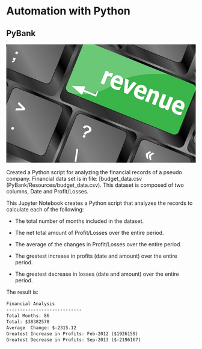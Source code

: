 # Automation with Python

## PyBank

![Revenue](Images/revenue-per-lead.jpg)

Created a Python script for analyzing the financial records of a pseudo company. Financial data set is in file: [budget_data.csv (PyBank/Resources/budget_data.csv). This dataset is composed of two columns, Date and Profit/Losses. 

This Jupyter Notebook creates a Python script that analyzes the records to calculate each of the following:

* The total number of months included in the dataset.

* The net total amount of Profit/Losses over the entire period.

* The average of the changes in Profit/Losses over the entire period.

* The greatest increase in profits (date and amount) over the entire period.

* The greatest decrease in losses (date and amount) over the entire period.

The result is:

  ```text
  Financial Analysis
  ----------------------------
  Total Months: 86
  Total: $38382578
  Average  Change: $-2315.12
  Greatest Increase in Profits: Feb-2012 ($1926159)
  Greatest Decrease in Profits: Sep-2013 ($-2196167)
  ```
